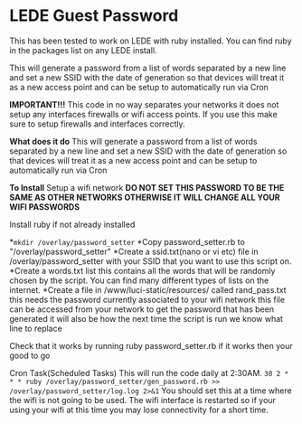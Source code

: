# LEDE Guest Password

This has been tested to work on LEDE with ruby installed. You can find ruby in the packages list on any LEDE install.

This will generate a password from a list of words separated by a new line and set a new SSID with the date of generation so that devices will treat it as a new access point and can be setup to automatically run via Cron 

**IMPORTANT!!!**
This code in no way separates your networks it does not setup any interfaces firewalls or wifi access points. If you use this make sure to setup firewalls and interfaces correctly.

**What does it do**
This will generate a password from a list of words separated by a new line and set a new SSID with the date of generation so that devices will treat it as a new access point and can be setup to automatically run via Cron 

**To Install**
Setup a wifi network **DO NOT SET THIS PASSWORD TO BE THE SAME AS OTHER NETWORKS OTHERWISE IT WILL CHANGE ALL YOUR WIFI PASSWORDS**

Install ruby if not already installed

*`mkdir /overlay/password_setter`
*Copy password_setter.rb to "/overlay/password_setter"
*Create a ssid.txt(nano or vi etc) file in /overlay/password_setter with your SSID that you want to use this script on.
*Create a words.txt list this contains all the words that will be randomly chosen by the script. You can find many different types of lists on the internet.
*Create a file in /www/luci-static/resources/ called rand_pass.txt this needs the password currently associated to your wifi network this file can be accessed from your network to get the password that has been generated it will also be how the next time the script is run we know what line to replace

Check that it works by running ruby password_setter.rb if it works then your good to go

Cron Task(Scheduled Tasks)
This will run the code daily at 2:30AM.
`30 2 * * * ruby /overlay/password_setter/gen_password.rb >> /overlay/password_setter/log.log 2>&1`
You should set this at a time where the wifi is not going to be used. The wifi interface is restarted so if your using your wifi at this time you may lose connectivity for a short time.